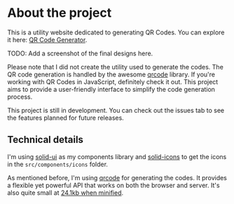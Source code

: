 # About the project

This is a utility website dedicated to generating QR Codes. You can explore it here: [QR Code Generator](https://julio-salas03.github.io/qr-codes/).

TODO: Add a screenshot of the final designs here.

Please note that I did not create the utility used to generate the codes. The QR code generation is handled by the awesome [qrcode](https://www.npmjs.com/package/qrcode) library. If you're working with QR Codes in JavaScript, definitely check it out. This project aims to provide a user-friendly interface to simplify the code generation process.

This project is still in development. You can check out the issues tab to see the features planned for future releases.

## Technical details

I'm using [solid-ui](https://www.solid-ui.com/docs/introduction) as my components library and [solid-icons](https://solid-icons.vercel.app/) to get the icons in the `src/components/icons` folder.

As mentioned before, I'm using [qrcode](https://www.npmjs.com/package/qrcode) for generating the codes. It provides a flexible yet powerful API that works on both the browser and server. It's also quite small at [24.1kb when minified](https://bundlephobia.com/package/qrcode@1.5.3).
